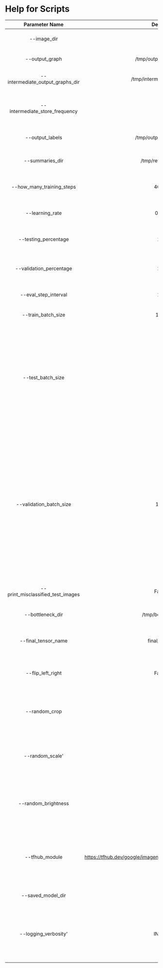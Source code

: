 # Help for Scripts

| Parameter Name | Default | Description |
|:---:|:---:|:---:|
|--image_dir|''|Path to folders of labeled images.|
|--output_graph|/tmp/output_graph.pb|Where to save the trained graph.| 
|--intermediate_output_graphs_dir|/tmp/intermediate_graph/|Where to save the intermediate graphs.|
|--intermediate_store_frequency|0|How many steps to store intermediate graph. If "0" then will not store.|
|--output_labels|/tmp/output_labels.txt|Where to save the trained graph\'s labels.|
|--summaries_dir|/tmp/retrain_logs|Where to save summary logs for TensorBoard.|
|--how_many_training_steps|4000|How many training steps to run before ending.|
|--learning_rate|0.01|How large a learning rate to use when training.|
|--testing_percentage|10|What percentage of images to use as a test set.|
|--validation_percentage|10|What percentage of images to use as a validation set.| 
|--eval_step_interval|10|How often to evaluate the training results.|
|--train_batch_size|100|How many images to train on at a time.|
|--test_batch_size|-1|How many images to test on. This test set is only used once, to evaluate the final accuracy of the model after training completes. A value of -1 causes the entire test set to be used, which leads to more stable results across runs.|
|--validation_batch_size|100|How many images to use in an evaluation batch. This validation set is used much more often than the test set, and is an early indicator of how accurate the model is during training. A value of -1 causes the entire validation set to be used, which leads to more stable results across training iterations, but may be slower on large training sets.|
|--print_misclassified_test_images|False|Whether to print out a list of all misclassified test images|
|--bottleneck_dir|/tmp/bottleneck|Path to cache bottleneck layer values as files.|
|--final_tensor_name|final_result|The name of the output classification layer in the retrained graph|
|--flip_left_right|False|Whether to randomly flip half of the training images horizontally.|
|--random_crop|0|A percentage determining how much of a margin to randomly crop off the training images.|
|--random_scale'|0|A percentage determining how much to randomly scale up the size of the training images by.|
|--random_brightness|0|A percentage determining how much to randomly multiply the training image input pixels up or down by.|
|--tfhub_module|https://tfhub.dev/google/imagenet/inception_v3/feature_vector/1')|Which TensorFlow Hub module to use. For more options, search https://tfhub.dev for image feature vector modules.|
|--saved_model_dir|''|Where to save the exported graph.|
|--logging_verbosity'|INFO'|How much logging output should be produced: choices=['DEBUG', 'INFO', 'WARN', 'ERROR', 'FATAL']|